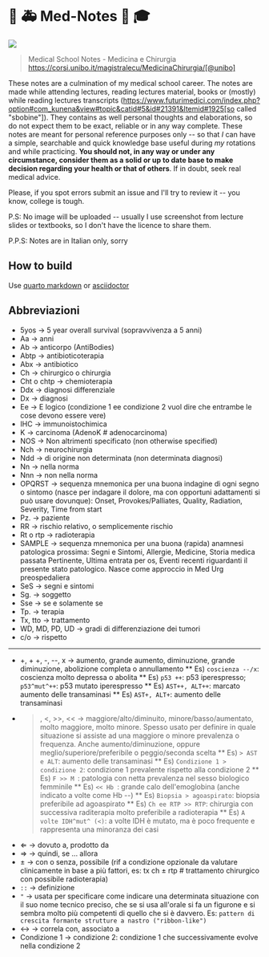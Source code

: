 # :hospital: :ambulance: Med-Notes :memo: :mortar_board:

[![](https://img.shields.io/static/v1?label#licence&message#CC4-BY-NC-SA&color#green&style#for-the-badge)](https://creativecommons.org/licenses/by-nc-sa/4.0/)


> Medical School Notes - Medicina e Chirurgia https://corsi.unibo.it/magistralecu/MedicinaChirurgia/[@unibo]


These notes are a culmination of my medical school career. The notes are made while attending lectures, reading lectures material, books or (mostly) while reading lectures transcripts (https://www.futurimedici.com/index.php?option#com_kunena&view#topic&catid#5&id#21391&Itemid#1925[so called "sbobine"]). They contains as well personal thoughts and elaborations, so do not expect them to be exact, reliable or in any way complete. These notes are meant for personal reference purposes only -- so that _I_ can have a simple, searchable and quick knowledge base useful during _my_ rotations and while practicing. __You should not, in any way or under any circumstance, consider them as a solid or up to date base to make decision regarding your health or that of others__. If in doubt, seek real medical advice.

Please, if you spot errors submit an issue and I'll try to review it -- you know, college is tough.

P.S: No image will be uploaded -- usually I use screenshot from lecture slides or textbooks, so I don't have the licence to share them.

P.P.S: Notes are in Italian only, sorry

## How to build
Use [quarto markdown](https://quarto.org) or [asciidoctor](https://asciidoctor.org/)

## Abbreviazioni
* 5yos → 5 year overall survival (sopravvivenza a 5 anni)
* Aa → anni
* Ab → anticorpo (AntiBodies)
* Abtp → antibioticoterapia
* Abx → antibiotico
* Ch → chirurgico o chirurgia
* Cht o chtp → chemioterapia
* Ddx → diagnosi differenziale
* Dx → diagnosi
* Ee → E logico (condizione 1 ee condizione 2 vuol dire che entrambe le cose devono essere vere)
* IHC → immunoistochimica
* K → carcinoma (AdenoK # adenocarcinoma)
* NOS → Non altrimenti specificato (non otherwise specified)
* Nch → neurochirurgia
* Ndd → di origine non determinata (non determinata diagnosi)
* Nn → nella norma
* Nnn → non nella norma
* OPQRST → sequenza mnemonica per una buona indagine di ogni segno o sintomo (nasce per indagare il dolore, ma con opportuni adattamenti si può usare dovunque): Onset, Provokes/Palliates, Quality, Radiation, Severity, Time from start
* Pz. → paziente
* RR → rischio relativo, o semplicemente rischio
* Rt o rtp → radioterapia
* SAMPLE → sequenza mnemonica per una buona (rapida) anamnesi patologica prossima: Segni e Sintomi, Allergie, Medicine, Storia medica passata Pertinente, Ultima entrata per os, Eventi recenti riguardanti il presente stato patologico. Nasce come approccio in Med Urg preospedaliera
* SeS → segni e sintomi
* Sg. → soggetto
* Sse → se e solamente se
* Tp. → terapia
* Tx, tto → trattamento
* WD, MD, PD, UD → gradi di differenziazione dei tumori
* c/o → rispetto

---

* +, + +, -, --, x → aumento, grande aumento, diminuzione, grande diminuzione, abolizione completa o annullamento
	** Es) ``coscienza --/x``:  coscienza molto depressa o abolita
	** Es) ``p53 ++``: p53 iperespresso; ``p53^mut^++``: p53 mutato iperespresso
	** Es) ``AST++, ALT++``: marcato aumento delle transaminasi
	** Es) ``AST+, ALT+``: aumento delle transaminasi
* >, <, >>, << → maggiore/alto/diminuito, minore/basso/aumentato, molto maggiore, molto minore. Spesso usato per definire in quale situazione si assiste ad una maggiore o minore prevalenza o frequenza. Anche aumento/diminuzione, oppure meglio/superiore/preferibile o peggio/seconda scelta
	** Es) ``> AST e ALT``: aumento delle transaminasi
	** Es) ``Condizione 1 > condizione 2``: condizione 1 prevalente rispetto alla condizione 2
	** Es) ``F >> M ``: patologia con netta prevalenza nel sesso biologico femminile
	** Es) ``<< Hb ``: grande calo dell'emoglobina (anche indicato a volte come Hb --)
	** Es) ``Biopsia > agoaspirato``: biopsia preferibile ad agoaspirato
	** Es) ``Ch ee RTP >> RTP``: chirurgia con successiva raditerapia molto preferibile a radioterapia
	** Es) ``A volte IDH^mut^ (<)``: a volte IDH è mutato, ma è poco frequente e rappresenta una minoranza dei casi
* ⇐ → dovuto a, prodotto da
* ⇒ → quindi, se ... allora
* ± → con o senza, possibile (rif a condizione opzionale da valutare clinicamente in base a più fattori, es: tx ch ± rtp # trattamento chirurgico con possibile radioterapia)
* ``::`` → definizione
* ``"`` → usata per specificare come indicare una determinata situazione con il suo nome tecnico preciso, che se si usa all'orale si fa un figurone e si sembra molto più competenti di quello che si è davvero. Es: ``pattern di crescita formante strutture a nastro ("ribbon-like")``
* ↔ → correla con, associato a
* Condizione 1 → condizione 2: condizione 1 che successivamente evolve nella condizione 2
